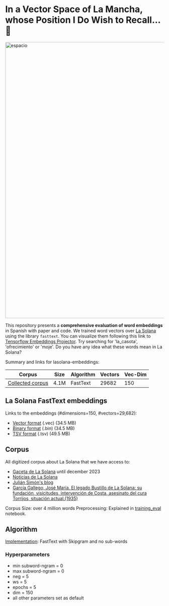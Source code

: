 # In a Vector Space of La Mancha, whose Position I Do Wish to Recall... 🍇

<img width="874" alt="espacio" src="https://github.com/mariagabv/lasolana-embeddings/assets/107461889/fa1f8fc7-e135-4ee9-b54e-b2fb54f135ba">


This repository presents a **comprehensive evaluation of word embeddings** in Spanish with paper and code. We trained word vectors over [La Solana](https://es.wikipedia.org/wiki/La_Solana) using the library `fasttext`. You can visualize them following this link to [Tensorflow Embeddings Projector](https://projector.tensorflow.org/?config=https://raw.githubusercontent.com/mariagabv/lasolana-embeddings/main/lasolana-embeddings/tensorflow-projector/lasolana-embeddings_config.json). Try searching for 'la_casota', 'ofrecimiento' or 'moje'. Do you have any idea what these words mean in La Solana?

Summary and links for lasolana-embeddings:

| Corpus                     | Size    | Algorithm | Vectors | Vec-Dim |
|----------------------------|---------|-----------|----------|---------|
| [Collected corpus](https://github.com/mariagabv/lasolana-embeddings/blob/main/preprocessing/preprocessing_EDA.ipynb) | 4.1M    | FastText  | 29682| 150     |

## La Solana FastText embeddings
Links to the embeddings (#dimensions=150, #vectors=29,682):

- [Vector format](https://github.com/mariagabv/lasolana-embeddings/blob/main/lasolana-embeddings/lasolana_embeddings.vec) (.vec) (34.5 MB)
- [Binary format](https://github.com/mariagabv/lasolana-embeddings/blob/main/lasolana-embeddings/lasolana_embeddings.bin) (.bin) (34.5 MB)
- [TSV format](https://github.com/mariagabv/lasolana-embeddings/blob/main/lasolana-embeddings/lasolana_embeddings.tsv) (.tsv) (49.5 MB)

## Corpus
All digitized corpus about La Solana that we have access to:
- [Gaceta de La Solana](https://www.lasolana.es/ayuntamiento/radio-horizonte/la-gaceta) until december 2023
- [Noticias de La Solana](https://www.lasolana.es/laciudad/noticias)
- [Julián Simón's blog](https://joaquincostalasolanalegadobustillo.blogspot.com/)
- [García Gallego, José María. El legado Bustillo de La Solana: su fundación, visicitudes, intervención de Costa, asesinato del cura Torrijos, situación actual.(1935)
](https://ceclmdigital.uclm.es/results.vm?q=id:0000330120&lang=es&view=libros)
  
Corpus Size: over 4 million words
Preprocessing: Explained in [training_eval](https://github.com/mariagabv/lasolana-embeddings/blob/main/training_eval/train_eval.ipynb) notebook.

## Algorithm
[Implementation](https://github.com/mariagabv/lasolana-embeddings/blob/main/training_eval/train_eval.ipynb): FastText with Skipgram and no sub-words

### Hyperparameters
- min subword-ngram = 0
- max subword-ngram = 0
- neg = 5
- ws = 5
- epochs = 5
- dim = 150
- all other parameters set as default

